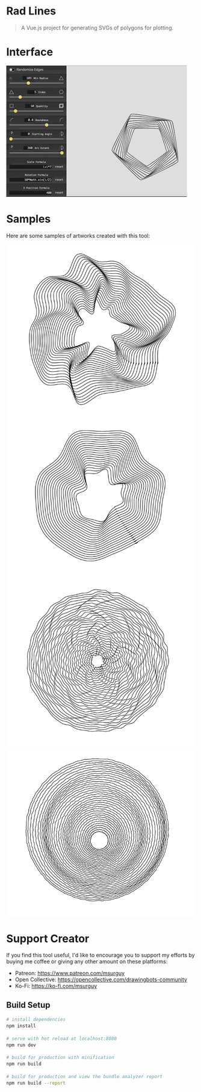 # Rad Lines

> A Vue.js project for generating SVGs of polygons for plotting.

# Interface

![Video](docs/polygontool.gif)

# Samples

Here are some samples of artworks created with this tool:

![Sample 1](docs/sample-1.png)
![Sample 2](docs/sample-2.png)
![Sample 3](docs/sample-3.png)
![Sample 4](docs/sample-4.png)

# Support Creator

If you find this tool useful, I'd like to encourage you to support my efforts by buying me coffee or giving any other amount on these platforms:

- Patreon: https://www.patreon.com/msurguy
- Open Collective: https://opencollective.com/drawingbots-community
- Ko-Fi: https://ko-fi.com/msurguy

## Build Setup

``` bash
# install dependencies
npm install

# serve with hot reload at localhost:8080
npm run dev

# build for production with minification
npm run build

# build for production and view the bundle analyzer report
npm run build --report
```
